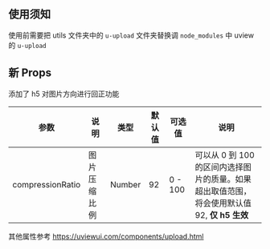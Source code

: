 ## 使用须知

使用前需要把 utils 文件夹中的 `u-upload` 文件夹替换调 `node_modules` 中 uview 的 `u-upload`

## 新 Props

添加了 h5 对图片方向进行回正功能


| 参数   | 说明           | 类型   | 默认值 | 可选值 | 说明 |
| ------ | -------------- | ------------ | ------------ | ------------ | -------------------- |
| compressionRatio | 图片压缩比例 | Number | 92    | 0 - 100 | 可以从 0 到 100 的区间内选择图片的质量。如果超出取值范围，将会使用默认值 92, **仅 h5 生效** |

其他属性参考 https://uviewui.com/components/upload.html